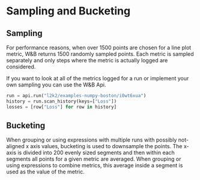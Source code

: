 # Sampling and Bucketing

## Sampling

For performance reasons, when over 1500 points are chosen for a line plot metric, W\&B returns 1500 randomly sampled points. Each metric is sampled separately and only steps where the metric is actually logged are considered.

If you want to look at all of the metrics logged for a run or implement your own sampling you can use the W\&B Api.

```python
run = api.run("l2k2/examples-numpy-boston/i0wt6xua")
history = run.scan_history(keys=["Loss"])
losses = [row["Loss"] for row in history]
```

## Bucketing

When grouping or using expressions with multiple runs with possibly not-aligned x axis values, bucketing is used to downsample the points. The x-axis is divided into 200 evenly sized segments and then within each segments all points for a given metric are averaged. When grouping or using expressions to combine metrics, this average inside a segment is used as the value of the metric.
